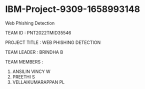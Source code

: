 # IBM-Project-9309-1658993148
Web Phishing Detection

TEAM ID : PNT2022TMID35546

PROJECT TITLE : WEB PHISHING DETECTION

TEAM LEADER : BRINDHA B

TEAM MEMBERS :
1. ANSILIN VINCY W
2. PREETHI S
3. VELLAIKUMARAPPAN PL

